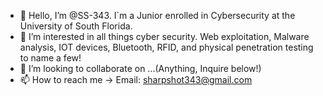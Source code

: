 - 👋 Hello, I’m @SS-343. I`m a Junior enrolled in Cybersecurity at the University of South Florida.
- 👀 I’m interested in all things cyber security. Web exploitation, Malware analysis, IOT devices, Bluetooth, RFID, and physical penetration testing to name a few!
- 💞️ I’m looking to collaborate on ...(Anything, Inquire below!)
- 📫 How to reach me -> Email: sharpshot343@gmail.com

<!---
grantstevens44/grantstevens44 is a ✨ special ✨ repository because its `README.md` (this file) appears on your GitHub profile.
You can click the Preview link to take a look at your changes.
--->
